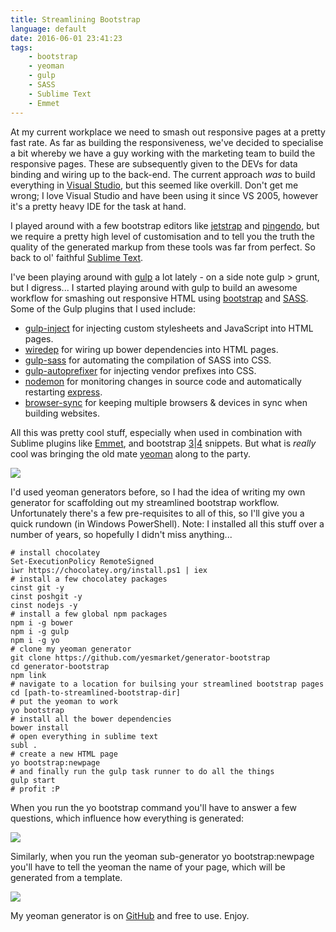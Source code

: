 ```yaml
---
title: Streamlining Bootstrap
language: default
date: 2016-06-01 23:41:23
tags:
	- bootstrap
	- yeoman
	- gulp
	- SASS
	- Sublime Text
	- Emmet
---
```


At my current workplace we need to smash out responsive pages at a pretty fast rate. As far as building the responsiveness, we've decided to specialise a bit whereby we have a guy working with the marketing team to build the responsive pages. These are subsequently given to the DEVs for data binding and wiring up to the back-end. The current approach *was* to build everything in [Visual Studio](https://www.visualstudio.com/), but this seemed like overkill. Don't get me wrong; I love Visual Studio and have been using it since VS 2005, however it's a pretty heavy IDE for the task at hand.

I played around with a few bootstrap editors like [jetstrap](https://jetstrap.com/) and [pingendo](http://pingendo.com/), but we require a pretty high level of customisation and to tell you the truth the quality of the generated markup from these tools was far from perfect. So back to ol' faithful [Sublime Text](https://www.sublimetext.com/).

I've been playing around with [gulp](http://gulpjs.com/) a lot lately - on a side note gulp > grunt, but I digress... I started playing around with gulp to build an awesome workflow for smashing out responsive HTML using [bootstrap](http://getbootstrap.com/) and [SASS](http://sass-lang.com/). Some of the Gulp plugins that I used include:
* [gulp-inject](https://www.npmjs.com/package/gulp-inject) for injecting custom stylesheets and JavaScript into HTML pages.
* [wiredep](https://www.npmjs.com/package/wiredep) for wiring up bower dependencies into HTML pages.
* [gulp-sass](https://www.npmjs.com/package/gulp-sass) for automating the compilation of SASS into CSS.
* [gulp-autoprefixer](https://www.npmjs.com/package/gulp-autoprefixer) for injecting vendor prefixes into CSS.
* [nodemon](http://nodemon.io/) for monitoring changes in source code and automatically restarting [express](http://expressjs.com/).
* [browser-sync](https://www.browsersync.io/) for keeping multiple browsers & devices in sync when building websites.

All this was pretty cool stuff, especially when used in combination with Sublime plugins like [Emmet](https://packagecontrol.io/packages/Emmet), and bootstrap [3](https://packagecontrol.io/packages/Bootstrap%203%20Snippets)|[4](https://packagecontrol.io/packages/Bootstrap%204%20Snippets) snippets. But what is *really* cool was bringing the old mate [yeoman](http://yeoman.io/) along to the party.

![](/images/yeoman.png)

I'd used yeoman generators before, so I had the idea of writing my own generator for scaffolding out my streamlined bootstrap workflow. Unfortunately there's a few pre-requisites to all of this, so I'll give you a quick rundown (in Windows PowerShell). Note: I installed all this stuff over a number of years, so hopefully I didn't miss anything...

    # install chocolatey
    Set-ExecutionPolicy RemoteSigned
    iwr https://chocolatey.org/install.ps1 | iex
    # install a few chocolatey packages
    cinst git -y
    cinst poshgit -y
    cinst nodejs -y
    # install a few global npm packages
    npm i -g bower
    npm i -g gulp
    npm i -g yo
    # clone my yeoman generator
    git clone https://github.com/yesmarket/generator-bootstrap
    cd generator-bootstrap
    npm link
    # navigate to a location for builsing your streamlined bootstrap pages
    cd [path-to-streamlined-bootstrap-dir]
    # put the yeoman to work
    yo bootstrap
    # install all the bower dependencies
    bower install
    # open everything in sublime text
    subl .
    # create a new HTML page
    yo bootstrap:newpage
    # and finally run the gulp task runner to do all the things
    gulp start
    # profit :P

When you run the yo bootstrap command you'll have to answer a few questions, which influence how everything is generated:

![](/images/yops1.png)

Similarly, when you run the yeoman sub-generator yo bootstrap:newpage you'll have to tell the yeoman the name of your page, which will be generated from a template.

![](/images/yops2.png)

My yeoman generator is on [GitHub](https://github.com/yesmarket/generator-bootstrap) and free to use. Enjoy.
